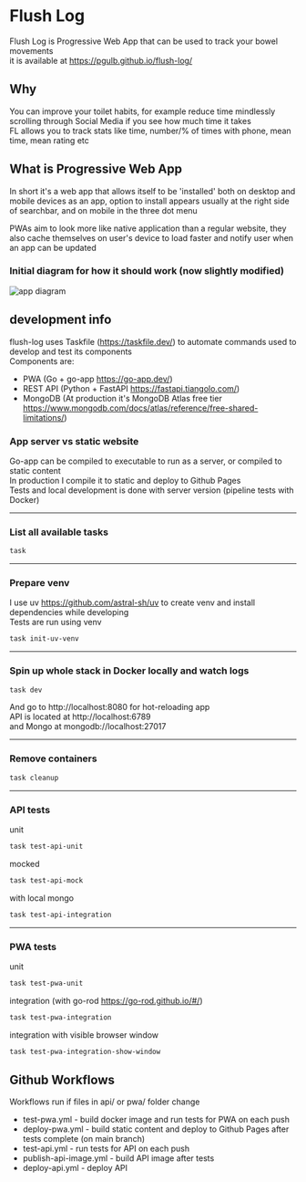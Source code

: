 # Flush Log  
Flush Log is Progressive Web App that can be used to track your bowel movements  
it is available at https://pgulb.github.io/flush-log/  
  
## Why  
You can improve your toilet habits, for example reduce time mindlessly scrolling through
Social Media if you see how much time it takes  
FL allows you to track stats like time, number/% of times with phone, mean time, mean rating etc
  
## What is Progressive Web App  
In short it's a web app that allows itself to be 'installed' both on desktop and mobile devices
as an app, option to install appears usually at the right side of searchbar, and on mobile
in the three dot menu
  
PWAs aim to look more like native application than a regular website, they also cache themselves on
user's device to load faster and notify user when an app can be updated  
  
### Initial diagram for how it should work (now slightly modified)  
<img src="./systems.png" alt="app diagram" align="center"/>
  
## development info  
  
flush-log uses Taskfile (https://taskfile.dev/) to automate commands used to
develop and test its components  
Components are:
- PWA (Go + go-app https://go-app.dev/)  
- REST API (Python + FastAPI https://fastapi.tiangolo.com/)  
- MongoDB (At production it's MongoDB Atlas free tier https://www.mongodb.com/docs/atlas/reference/free-shared-limitations/)  
  
### App server vs static website
Go-app can be compiled to executable to run as a server, or compiled to static content  
In production I compile it to static and deploy to Github Pages  
Tests and local development is done with server version (pipeline tests with Docker)  
  
---
### List all available tasks  
```sh
task
```
---
### Prepare venv
I use uv https://github.com/astral-sh/uv to create venv and install dependencies while developing  
Tests are run using venv  
```sh
task init-uv-venv
```
---
### Spin up whole stack in Docker locally and watch logs  
  
```sh
task dev
```
And go to http://localhost:8080 for hot-reloading app  
API is located at http://localhost:6789  
and Mongo at mongodb://localhost:27017  
  
---
### Remove containers  
```sh
task cleanup
```
---
### API tests
unit  
```sh
task test-api-unit
```
mocked  
```sh
task test-api-mock
```
with local mongo  
```sh
task test-api-integration
```
---
### PWA tests
unit  
```sh
task test-pwa-unit
```
integration (with go-rod https://go-rod.github.io/#/)  
```sh
task test-pwa-integration
```
integration with visible browser window  
```sh
task test-pwa-integration-show-window
```
## Github Workflows
Workflows run if files in api/ or pwa/ folder change
- test-pwa.yml - build docker image and run tests for PWA on each push
- deploy-pwa.yml - build static content and deploy to Github Pages after tests complete (on main branch)
- test-api.yml - run tests for API on each push
- publish-api-image.yml - build API image after tests
- deploy-api.yml - deploy API
  
